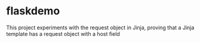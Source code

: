 # flaskdemo

This project experiments with the request object in Jinja, proving that a Jinja template has a request object with a host field